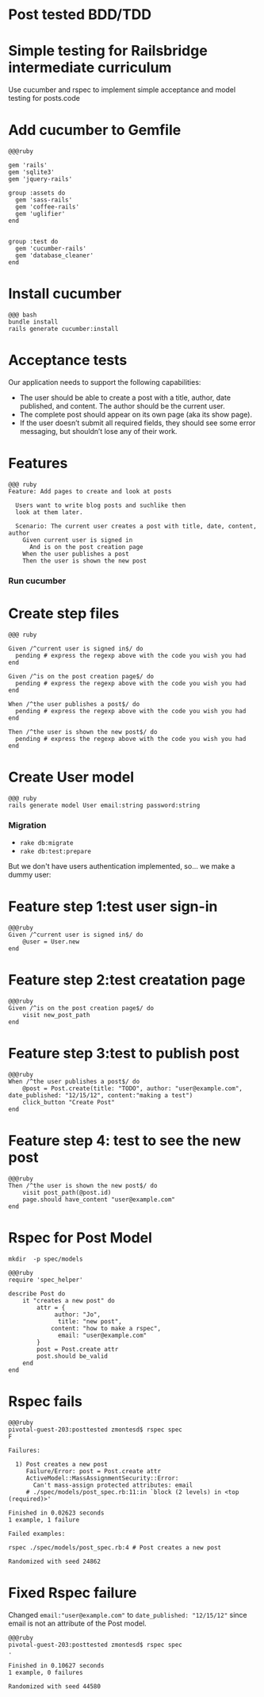 # Post tested BDD/TDD

# Simple testing for Railsbridge intermediate curriculum

Use cucumber and rspec to implement simple acceptance and
model testing for posts.code

# Add cucumber to Gemfile

~~~~
@@@ruby 

gem 'rails'
gem 'sqlite3'
gem 'jquery-rails'

group :assets do
  gem 'sass-rails'
  gem 'coffee-rails'
  gem 'uglifier'
end


group :test do
  gem 'cucumber-rails'
  gem 'database_cleaner'
end
~~~~



# Install cucumber

~~~~
@@@ bash
bundle install
rails generate cucumber:install
~~~~ 


# Acceptance tests

Our application needs to support the following capabilities:

* The user should be able to create a post with a title, author, date published, and content. The author should be the current user.
* The complete post should appear on its own page (aka its show page).
* If the user doesn’t submit all required fields, they should see some error messaging, but shouldn’t lose any of their work.
 
# Features

~~~~
@@@ ruby
Feature: Add pages to create and look at posts

  Users want to write blog posts and suchlike then
  look at them later.

  Scenario: The current user creates a post with title, date, content, author
    Given current user is signed in
      And is on the post creation page
    When the user publishes a post
    Then the user is shown the new post
~~~~

### Run cucumber

# Create step files

~~~~
@@@ ruby 

Given /^current user is signed in$/ do
  pending # express the regexp above with the code you wish you had
end

Given /^is on the post creation page$/ do
  pending # express the regexp above with the code you wish you had
end

When /^the user publishes a post$/ do
  pending # express the regexp above with the code you wish you had
end

Then /^the user is shown the new post$/ do
  pending # express the regexp above with the code you wish you had
end
~~~~

# Create User model

~~~~
@@@ ruby
rails generate model User email:string password:string
~~~~

### Migration

* `rake db:migrate`
* `rake db:test:prepare`

But we don't have users authentication implemented, so...
we make a dummy user:

# Feature step 1:test user sign-in

~~~~
@@@ruby
Given /^current user is signed in$/ do  
	@user = User.new 
end
~~~~

# Feature step 2:test creatation page

~~~~
@@@ruby
Given /^is on the post creation page$/ do
    visit new_post_path 
end
~~~~

# Feature step 3:test to publish post

~~~~
@@@ruby
When /^the user publishes a post$/ do
    @post = Post.create(title: "TODO", author: "user@example.com", date_published: "12/15/12", content:"making a test")
    click_button "Create Post"
end
~~~~

# Feature step 4: test to see the new post

~~~~
@@@ruby
Then /^the user is shown the new post$/ do
	visit post_path(@post.id)
	page.should have_content "user@example.com"   
end
~~~~

# Rspec for Post Model

`mkdir  -p spec/models`

~~~~
@@@ruby
require 'spec_helper'

describe Post do 
	it "creates a new post" do
		attr = {
			 author: "Jo",
			  title: "new post", 
			content: "how to make a rspec",
			  email: "user@example.com"
		}
		post = Post.create attr
		post.should be_valid
	end
end
~~~~

# Rspec fails

~~~~
@@@ruby
pivotal-guest-203:posttested zmontesd$ rspec spec
F

Failures:

  1) Post creates a new post
     Failure/Error: post = Post.create attr
     ActiveModel::MassAssignmentSecurity::Error:
       Can't mass-assign protected attributes: email
     # ./spec/models/post_spec.rb:11:in `block (2 levels) in <top (required)>'

Finished in 0.02623 seconds
1 example, 1 failure

Failed examples:

rspec ./spec/models/post_spec.rb:4 # Post creates a new post

Randomized with seed 24862
~~~~

# Fixed Rspec failure

Changed `email:"user@example.com"` to `date_published: "12/15/12"` since email is not an attribute of the Post model. 

~~~~
@@@ruby
pivotal-guest-203:posttested zmontesd$ rspec spec
.

Finished in 0.10627 seconds
1 example, 0 failures

Randomized with seed 44580
~~~~

